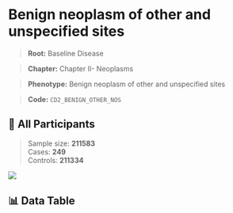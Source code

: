 # Benign neoplasm of other and unspecified sites

> **Root:** Baseline Disease  

> **Chapter:** Chapter II- Neoplasms  

> **Phenotype:** Benign neoplasm of other and unspecified sites  

> **Code:** `CD2_BENIGN_OTHER_NOS`

## 🧪 All Participants  
> Sample size: **211583**  
> Cases: **249**  
> Controls: **211334**
<img src="/Sensitive/Figures/ALL/Baseline/CD2_BENIGN_OTHER_NOS.png"/>

## 📊 Data Table
<CsvTableMRF src="/Sensitive/Data/ALL/Baseline/LG_CD2_BENIGN_OTHER_NOS.csv"/>

